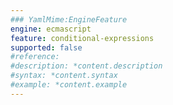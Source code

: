 ```yaml
---
### YamlMime:EngineFeature
engine: ecmascript
feature: conditional-expressions
supported: false
#reference: 
#description: *content.description
#syntax: *content.syntax
#example: *content.example
---
```

